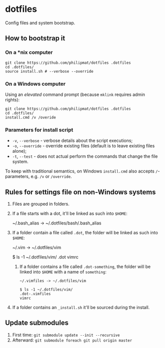 dotfiles
========

Config files and system bootstrap.

## How to bootstrap it

### On a *nix computer

```
git clone https://github.com/philipmat/dotfiles .dotfiles
cd .dotfiles/
source install.sh # --verbose --override
```


### On a Windows computer

Using an *elevated* command prompt (because `mklink` requires admin rights):

```
git clone https://github.com/philipmat/dotfiles .dotfiles
cd .dotfiles/
install.cmd /v /overide
```

### Parameters for install script
- `-v`, `--verbose` - verbose details about the script executions;
- `-o`, `--override` - override existing files (default is to leave existing files alone);
- `-t`, `--test` - does not actual perform the commands that change the file system.

To keep with traditional semantics, on Windows `install.cmd` also accepts `/`-parameters, 
e.g. `/v` or `/override`. 

## Rules for settings file on non-Windows systems

1. Files are grouped in folders.
2. If a file starts with a dot, it'll be linked as such into `$HOME`:

    ~/.bash_alias -> ~/.dotfiles/bash/.bash_alias

3. If a folder contain a file called `.dot`, the folder will be linked
   as such into `$HOME`:

    ~/.vim -> ~/.dotfiles/vim

    $ ls -1 ~/.dotfiles/vim/
    .dot
    vimrc

    1. If a folder contains a file called `.dot-something`, the folder
       will be linked into `$HOME` with a name of `something`:

           ~/.vimfiles -> ~/.dotfiles/vim

           $ ls -1 ~/.dotfiles/vim/
           .dot-.vimfiles
           vimrc

4. If a folder contains an `_install.sh` it'll be sourced during the install.

## Update submodules

1. First time: `git submodule update --init --recursive`
2. Afterward: `git submodule foreach git pull origin master`
